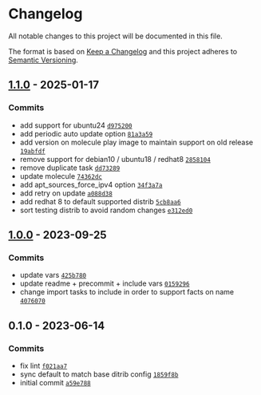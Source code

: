 # Changelog

All notable changes to this project will be documented in this file.

The format is based on [Keep a Changelog](https://keepachangelog.com/en/1.0.0/)
and this project adheres to [Semantic Versioning](https://semver.org/spec/v2.0.0.html).

## [1.1.0](https://github.com/lotusnoir/ansible-system_apt_sources/compare/1.0.0...1.1.0) - 2025-01-17

### Commits

- add support for ubuntu24 [`d975200`](https://github.com/lotusnoir/ansible-system_apt_sources/commit/d97520066ca48a8df1c10c3d1ac276cb2a41f7ce)
- add periodic auto update option [`81a3a59`](https://github.com/lotusnoir/ansible-system_apt_sources/commit/81a3a595b52e201f1cfc73e8e8b21f1174c365ad)
- add version on molecule play image to maintain support on old release [`19abfdf`](https://github.com/lotusnoir/ansible-system_apt_sources/commit/19abfdf6a1d3fda3f4e521091c75c40b74b906ec)
- remove support for debian10 / ubuntu18 / redhat8 [`2858104`](https://github.com/lotusnoir/ansible-system_apt_sources/commit/2858104a6bb1055834d1cfaa50244410082d348d)
- remove duplicate task [`dd73289`](https://github.com/lotusnoir/ansible-system_apt_sources/commit/dd73289665f49521616fa2cef65538f9b8bb9b1c)
- update molecule [`74362dc`](https://github.com/lotusnoir/ansible-system_apt_sources/commit/74362dcad718449d357911ecd9be0d820bd51954)
- add apt_sources_force_ipv4 option [`34f3a7a`](https://github.com/lotusnoir/ansible-system_apt_sources/commit/34f3a7a462701399b3e2b18c51dd571f99c2122c)
- add retry on update [`a088d38`](https://github.com/lotusnoir/ansible-system_apt_sources/commit/a088d38080897e32b432797ba4e40198029d2f38)
- add redhat 8 to default supported distrib [`5cb8aa6`](https://github.com/lotusnoir/ansible-system_apt_sources/commit/5cb8aa6d07e13b768ffa9ede9f6fae22a9449608)
- sort testing distrib to avoid random changes [`e312ed0`](https://github.com/lotusnoir/ansible-system_apt_sources/commit/e312ed08931440ad29ae333c2b8e243dfea20fcb)

## [1.0.0](https://github.com/lotusnoir/ansible-system_apt_sources/compare/0.1.0...1.0.0) - 2023-09-25

### Commits

- update vars [`425b780`](https://github.com/lotusnoir/ansible-system_apt_sources/commit/425b7808c7d28eaab42bd4301c448a5543ffe2d4)
- update readme + precommit + include vars [`0159296`](https://github.com/lotusnoir/ansible-system_apt_sources/commit/0159296a7b0625899e1197b45a478bd09893224a)
- change import tasks to include in order to support facts on name [`4076070`](https://github.com/lotusnoir/ansible-system_apt_sources/commit/4076070402f1ac63917b115003ff690dad17f6b1)

## 0.1.0 - 2023-06-14

### Commits

- fix lint [`f021aa7`](https://github.com/lotusnoir/ansible-system_apt_sources/commit/f021aa7e63a353515ff3735c098dbeefac891f52)
- sync default to match base ditrib config [`1859f8b`](https://github.com/lotusnoir/ansible-system_apt_sources/commit/1859f8b7c68bc131e2776f0d6266004113af05c8)
- initial commit [`a59e788`](https://github.com/lotusnoir/ansible-system_apt_sources/commit/a59e788878873b33bcb8fbfd25852debb3c93e2c)
